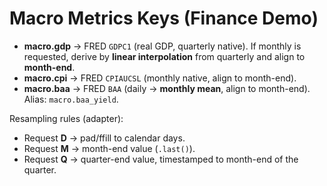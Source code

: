 # Macro Metrics Keys (Finance Demo)
- **macro.gdp** → FRED `GDPC1` (real GDP, quarterly native). If monthly is requested, derive by **linear interpolation** from quarterly and align to **month-end**.
- **macro.cpi** → FRED `CPIAUCSL` (monthly native, align to month-end).
- **macro.baa** → FRED `BAA` (daily → **monthly mean**, align to month-end). Alias: `macro.baa_yield`.

Resampling rules (adapter):
- Request **D** → pad/ffill to calendar days.
- Request **M** → month-end value (`.last()`).
- Request **Q** → quarter-end value, timestamped to month-end of the quarter.